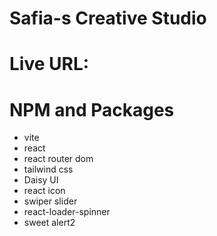 # Safia-s Creative Studio
# Live URL: 



# NPM and Packages
- vite
- react
- react router dom
- tailwind css
- Daisy UI
- react icon
- swiper slider
- react-loader-spinner
- sweet alert2
<!-- - react tooltip -->
